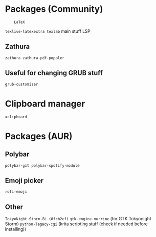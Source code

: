 # Packages (Community)
        LaTeX
`texlive-latexextra texlab`
     main stuff      LSP

## Zathura
`zathura zathura-pdf-poppler`

## Useful for changing GRUB stuff
`grub-customizer`

# Clipboard manager
`xclipboard`

# Packages (AUR)
## Polybar
`polybar-git polybar-spotify-module`

## Emoji picker
`rofi-emoji`

## Other
`TokyoNight-Storm-BL (0fcb2ef)`
`gtk-engine-murrine` (for GTK Tokyonight Storm)
`python-legacy-cgi` (krita scripting stuff (check if needed before installing))
